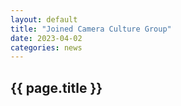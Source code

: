 ```yaml
---
layout: default
title: "Joined Camera Culture Group"
date: 2023-04-02
categories: news
---
```


<div class="news-content reveal">
    <h2 class="gradient-text">{{ page.title }}</h2>
    <!-- <p>Joined CCG at DGIST. Exciting!</p> -->
</div>

